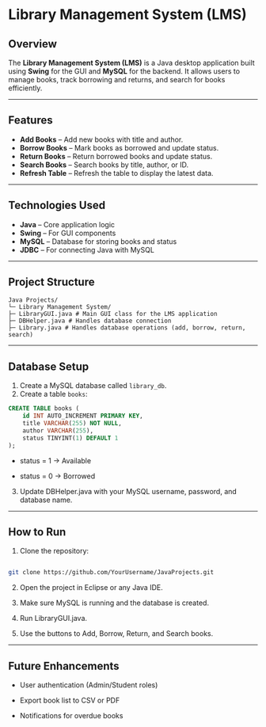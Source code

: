 # Library Management System (LMS)

## Overview
The **Library Management System (LMS)** is a Java desktop application built using **Swing** for the GUI and **MySQL** for the backend. It allows users to manage books, track borrowing and returns, and search for books efficiently.  

---

## Features
- **Add Books** – Add new books with title and author.  
- **Borrow Books** – Mark books as borrowed and update status.  
- **Return Books** – Return borrowed books and update status.  
- **Search Books** – Search books by title, author, or ID.  
- **Refresh Table** – Refresh the table to display the latest data.  

---

## Technologies Used
- **Java** – Core application logic  
- **Swing** – For GUI components  
- **MySQL** – Database for storing books and status  
- **JDBC** – For connecting Java with MySQL  

---

## Project Structure
```
Java Projects/
└─ Library Management System/
├─ LibraryGUI.java # Main GUI class for the LMS application
├─ DBHelper.java # Handles database connection
├─ Library.java # Handles database operations (add, borrow, return, search)
```
---

## Database Setup
1. Create a MySQL database called `library_db`.  
2. Create a table `books`:

```sql
CREATE TABLE books (
    id INT AUTO_INCREMENT PRIMARY KEY,
    title VARCHAR(255) NOT NULL,
    author VARCHAR(255),
    status TINYINT(1) DEFAULT 1
);
```
- status = 1 → Available

- status = 0 → Borrowed

3. Update DBHelper.java with your MySQL username, password, and database name.

---

## How to Run

1. Clone the repository:
```bash

git clone https://github.com/YourUsername/JavaProjects.git
```

2. Open the project in Eclipse or any Java IDE.

3. Make sure MySQL is running and the database is created.

4. Run LibraryGUI.java.

5. Use the buttons to Add, Borrow, Return, and Search books.

---

## Future Enhancements

- User authentication (Admin/Student roles)

- Export book list to CSV or PDF

- Notifications for overdue books




